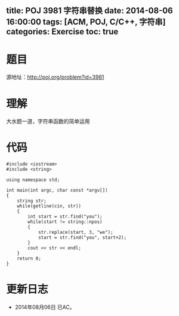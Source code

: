 title: POJ 3981 字符串替换
date: 2014-08-06 16:00:00
tags: [ACM, POJ, C/C++, 字符串]
categories: Exercise
toc: true
---
# 题目
源地址：http://poj.org/problem?id=3981

# 理解
大水题一道，字符串函数的简单运用

<!-- more -->

# 代码
```
#include <iostream>
#include <string>

using namespace std;

int main(int argc, char const *argv[])
{
	string str;
	while(getline(cin, str))
	{
		int start = str.find("you");
		while(start != string::npos) 
		{
			str.replace(start, 3, "we");
			start = str.find("you", start+2); 
		}
		cout << str << endl;
	}
	return 0;
}
```
	
# 更新日志
- 2014年08月06日 已AC。